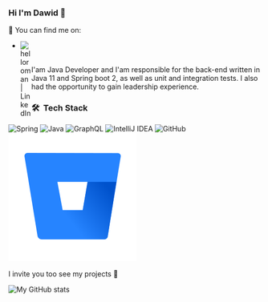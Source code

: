 ### Hi I'm Dawid 👋


 💬  You can find me on: 
-  [<img align="left" alt="helloroman | LinkedIn" width="22px" src="https://cdn.jsdelivr.net/npm/simple-icons@v3/icons/linkedin.svg" />][linkedin] 
<br/>
I'am Java Developer and I'am responsible for the back-end written in
Java 11 and Spring boot 2, as well as unit and integration tests.
I also had the opportunity to gain leadership experience.

### 🛠 &nbsp;Tech Stack

![Spring](https://img.shields.io/badge/spring-%236DB33F.svg?style=for-the-badge&logo=spring&logoColor=white)
![Java](https://img.shields.io/badge/java-%23ED8B00.svg?style=for-the-badge&logo=java&logoColor=white)
![GraphQL](https://img.shields.io/badge/-GraphQL-E10098?style=for-the-badge&logo=graphql&logoColor=white)
![IntelliJ IDEA](https://img.shields.io/badge/IntelliJIDEA-000000.svg?style=for-the-badge&logo=intellij-idea&logoColor=white)
![GitHub](https://img.shields.io/badge/github-%23121011.svg?style=for-the-badge&logo=github&logoColor=white)
![GitLab CI](https://raw.githubusercontent.com/devicons/devicon/master/icons/bitbucket/bitbucket-original.svg)

I invite you too see my projects  🔭

![My GitHub stats](https://github-readme-stats.vercel.app/api?username=dawidkreft&&show_icons=true&theme=vue)

[linkedin]: https://www.linkedin.com/in/dawid-k-a58047169/
